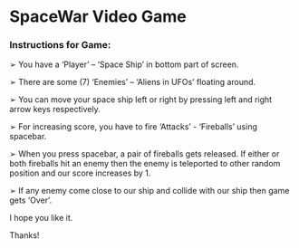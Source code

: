 # SpaceWar Video Game

### Instructions for Game:

➢ You have a ‘Player’ – ‘Space Ship’ in bottom part of screen.

➢ There are some (7) ‘Enemies’ – ‘Aliens in UFOs’ floating around.

➢ You can move your space ship left or right by pressing left and right arrow keys respectively.

➢ For increasing score, you have to fire ‘Attacks’ - ‘Fireballs’ using spacebar.

➢ When you press spacebar, a pair of fireballs gets released. If either or both fireballs hit an enemy then the enemy is teleported to other random position and our score increases by 1.

➢ If any enemy come close to our ship and collide with our ship then game gets ‘Over’.



I hope you like it.

Thanks!
